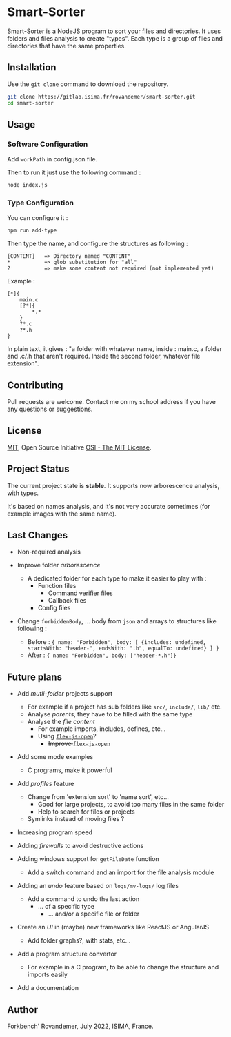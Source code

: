# Smart-Sorter

Smart-Sorter is a NodeJS program to sort your files and directories.
It uses folders and files analysis to create "types". Each type is a group of files and directories that have the same properties.

## Installation

Use the `git clone` command to download the repository.

```bash
git clone https://gitlab.isima.fr/rovandemer/smart-sorter.git
cd smart-sorter
```

## Usage


### Software Configuration

Add `workPath` in config.json file.

Then to run it just use the following command :

```bash
node index.js
```

### Type Configuration

You can configure it :

```bash
npm run add-type
```

Then type the name, and configure the structures as following :

```
[CONTENT]   => Directory named "CONTENT"
*           => glob substitution for "all"
?           => make some content not required (not implemented yet)
```

Example :

```
[*]{
    main.c
    [?*]{
        *.*
    }
    ?*.c
    ?*.h
}
```

In plain text, it gives : "a folder with whatever name, inside : main.c, a folder and .c/.h that aren't required. Inside the second folder, whatever file extension".

## Contributing

Pull requests are welcome. Contact me on my school address if you have any questions or suggestions.

## License

[MIT](https://choosealicense.com/licenses/mit/), Open Source Initiative [OSI - The MIT License](https://opensource.org/licenses/MIT).

## Project Status

The current project state is **stable**.
It supports now arborescence analysis, with types.

It's based on names analysis, and it's not very accurate sometimes (for example images with the same name).

## Last Changes

- Non-required analysis

- Improve folder *arborescence*
  - A dedicated folder for each type to make it easier to play with :
    - Function files
      - Command verifier files
      - Callback files
    - Config files
    
- Change `forbiddenBody`, ... body from `json` and arrays to structures like following :
  - Before : `{ name: "Forbidden", body: [ {includes: undefined, startsWith: "header-", endsWith: ".h", equalTo: undefined} ] }`
  - After  : `{ name: "Forbidden", body: ["header-*.h"]}`

## Future plans

- Add *mutli-folder* projects support
  - For example if a project has sub folders like `src/`, `include/`, `lib/` etc.
  - Analyse *parents*, they have to be filled with the same type
  - Analyse the *file content*
    - For example imports, includes, defines, etc...
    - Using [`flex-js-open`](https://www.npmjs.com/package/@fork-bench/flexjs-open)?
        - ~~Improve `flex-js-open`~~
- Add some mode examples
  - C programs, make it powerful
- Add *profiles* feature
  - Change from 'extension sort' to 'name sort', etc...
    - Good for large projects, to avoid too many files in the same folder
    - Help to search for files or projects
  - Symlinks instead of moving files ?
- Increasing program speed
- Adding *firewalls* to avoid destructive actions
- Adding windows support for `getFileDate` function
  - Add a switch command and an import for the file analysis module
- Adding an *undo* feature based on `logs/mv-logs/` log files
  - Add a command to undo the last action
    - ... of a specific type
      - ... and/or a specific file or folder
- Create an *UI* in (maybe) new frameworks like ReactJS or AngularJS
  - Add folder graphs?, with stats, etc...

- Add a program structure convertor
  - For example in a C program, to be able to change the structure and imports easily

- Add a documentation

## Author

Forkbench' Rovandemer,
July 2022, ISIMA, France.